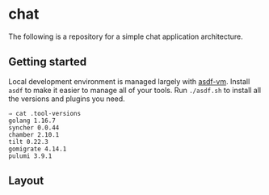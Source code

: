 # chat

The following is a repository for a simple chat application architecture.

## Getting started

Local development environment is managed largely with
[asdf-vm](https://asdf-vm.com/). Install `asdf` to make it easier to manage all
of your tools. Run `./asdf.sh` to install all the versions and plugins you need.

<!-- BEGIN_TOOL_VERSIONS -->

```
⇒ cat .tool-versions
golang 1.16.7
syncher 0.0.44
chamber 2.10.1
tilt 0.22.3
gomigrate 4.14.1
pulumi 3.9.1
```

<!-- END_TOOL_VERSIONS -->

## Layout
